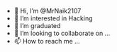 - 👋 Hi, I’m @MrNaik2107
- 👀 I’m interested in Hacking
- 🌱 I’m graduated
- 💞️ I’m looking to collaborate on ...
- 📫 How to reach me ...

<!---
MrNaik2107/MrNaik2107 is a ✨ special ✨ repository because its `README.md` (this file) appears on your GitHub profile.
You can click the Preview link to take a look at your changes.
--->
